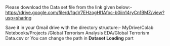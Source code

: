 Please download the Data set file from the link given below:-
https://drive.google.com/file/d/1qcV7EHzogHI1Afoc-b0iin14ryCn1BMZ/view?usp=sharing

Save it in your Gmail drive with the directory structure:- 
MyDrive/Colab Notebooks/Projects /Global Terrorism Analysis EDA/Global Terrorism Data.csv
or 
You can change the path in **Dataset Loading** part
